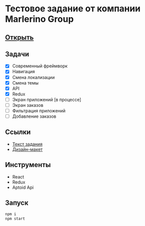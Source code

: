 # Тестовое задание от компании Marlerino Group

## [Открыть](https://kvrvgixzis.github.io/marlerino-test-react/)

## Задачи

- [x] Современный фреймворк
- [x] Навигация
- [x] Смена локализации
- [x] Смена темы
- [x] API
- [x] Redux
- [ ] Экран приложений [в процессе]
- [ ] Экран заказов
- [ ] Фильтрация приложений
- [ ] Добавление заказов

## Ссылки

* [Текст задания](https://www.notion.so/Frontend-e9ede5aca707411a9d5d1c8db7e7f5e4)
* [Дизайн-макет](https://www.figma.com/file/mRrdICegH70K6nu1Hqjlnr/Test-Task?node-id=0%3A1)

## Инструменты

* React
* Redux
* Aptoid Api

## Запуск

```bash
npm i
npm start
```